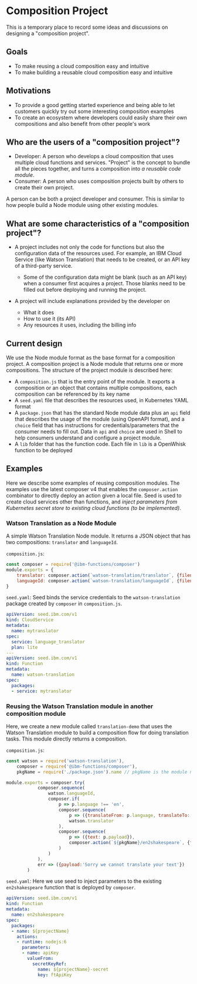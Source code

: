 # Composition Project 

This is a temporary place to record some ideas and discussions on designing a "composition project". 

## Goals
* To make reusing a cloud composition easy and intuitive
* To make building a reusable cloud composition easy and intuitive 

## Motivations
* To provide a good getting started experience and being able to let customers quickly try out some interesting composition examples 
* To create an ecosystem where developers could easily share their own compositions and also benefit from other people's work 

## Who are the users of a "composition project"? 
* Developer: A person who develops a cloud composition that uses multiple cloud functions and services. "Project" is the concept to bundle all the pieces together, and turns a composition into _a reusable code module_. 
* Consumer: A person who uses composition projects built by others to create their own project. 

A person can be both a project developer and consumer. This is similar to how people build a Node module using other existing modules. 

## What are some characteristics of a "composition project"? 
* A project includes not only the code for functions but also the configuration data of the resources used. For example, an IBM Cloud Service (like Watson Translation) that needs to be created, or an API key of a third-party service. 
    - Some of the configuration data might be blank (such as an API key) when a consumer first acquires a project. Those blanks need to be filled out before deploying and running the project.  

* A project will include explanations provided by the developer on 
    - What it does 
    - How to use it (its API)
    - Any resources it uses, including the billing info 

## Current design 
We use the Node module format as the base format for a composition project. A composition project is a Node module that returns one or more compositions. 
The structure of the project module is described here: 
* A `composition.js` that is the entry point of the module. It exports a composition or an object that contains multiple compositions, each composition can be referenced by its key name
* A `seed.yaml` file that describes the resources used, in Kubernetes YAML format
* A `package.json` that has the standard Node module data plus an `api` field that describes the usage of the module (using OpenAPI format), and a `choice` field that has instructions for credentials/parameters that the consumer needs to fill out. Data in `api` and `choice` are used in Shell to help consumers understand and configure a project module. 
* A `lib` folder that has the function code. Each file in `lib` is a OpenWhisk function to be deployed

## Examples 
Here we describe some examples of reusing composition modules. The examples use the latest composer v4 that enables the `composer.action` combinator to directly deploy an action given a local file. Seed is used to create cloud services other than functions, and _inject parameters from Kubernetes secret store to existing cloud functions (to be implemented)_. 

### Watson Translation as a Node Module
A simple Watson Translation Node module. It returns a JSON object that has two compositions: `translator` and `languageId`.  

`composition.js`: 
```javascript
const composer = require('@ibm-functions/composer')
module.exports = {
    translator: composer.action(`watson-translation/translator`, {filename: './lib/translator.js'}),
    languageId: composer.action(`watson-translation/languageId`, {filename: './lib/translator.js'})
}
```
 
`seed.yaml`: Seed binds the service credentials to the `watson-translation` package created by `composer` in `composition.js`. 
```yaml
apiVersion: seed.ibm.com/v1
kind: CloudService
metadata:
  name: mytranslator
spec:
  service: language_translator
  plan: lite
---
apiVersion: seed.ibm.com/v1
kind: Function
metadata:
  name: watson-translation
spec:
  packages:
  - service: mytranslator
```


### Reusing the Watson Translation module in another composition module

Here, we create a new module called `translation-demo` that uses the Watson Translation module to build a composition flow for doing translation tasks. This module directly returns a composition. 

`composition.js`: 
```javascript
const watson = require('watson-translation'),
    composer = require('@ibm-functions/composer'),
    pkgName = require('./package.json').name // pkgName is the module name

module.exports = composer.try(
            composer.sequence(
                watson.languageId,
                composer.if(
                    p => p.language !== 'en',
                    composer.sequence(
                        p => ({translateFrom: p.language, translateTo: 'en', payload: p.payload}),
                        watson.translator
                    ),
                    composer.sequence(
                        p => ({text: p.payload}),
                        composer.action(`${pkgName}/en2shakespeare`, {fileName:'./lib/en2shakespeare.js'})
                    )           
                )
            ),
            err => ({payload:'Sorry we cannot translate your text'})
        )
```
  

`seed.yaml`: Here we use seed to inject parameters to the existing `en2shakespeare` function that is deployed by `composer`. 

```yaml
apiVersion: seed.ibm.com/v1
kind: Function
metadata:
  name: en2shakespeare
spec:
  packages:
  - name: ${projectName}
    actions:
    - runtime: nodejs:6
      parameters:
      - name: apiKey
        valueFrom:
          secretKeyRef:
            name: ${projectName}-secret
            key: ftApiKey  
```


